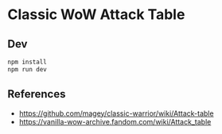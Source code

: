 # Classic WoW Attack Table

## Dev

```sh
npm install
npm run dev
```

## References

- https://github.com/magey/classic-warrior/wiki/Attack-table
- https://vanilla-wow-archive.fandom.com/wiki/Attack_table
